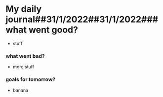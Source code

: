 # My daily journal##31/1/2022##31/1/2022### what went good?
- stuff
### what went bad?
- more stuff
### goals for tomorrow?
- banana
